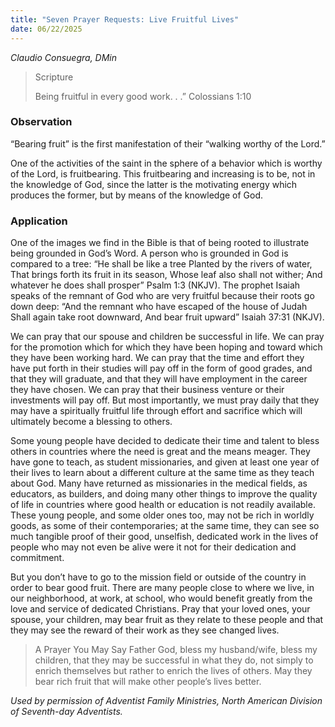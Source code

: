 ```yaml
---
title: "Seven Prayer Requests: Live Fruitful Lives"
date: 06/22/2025
---
```


_Claudio Consuegra, DMin_

> <p>Scripture</p>
> Being fruitful in every good work. . .” Colossians 1:10

### Observation

“Bearing fruit” is the first manifestation of their “walking worthy of the Lord.”

One of the activities of the saint in the sphere of a behavior which is worthy of the Lord, is fruitbearing. This fruitbearing and increasing is to be, not in the knowledge of God, since the latter is the motivating energy which produces the former, but by means of the knowledge of God.

### Application

One of the images we find in the Bible is that of being rooted to illustrate being grounded in God’s Word. A person who is grounded in God is compared to a tree: “He shall be like a tree Planted by the rivers of water, That brings forth its fruit in its season, Whose leaf also shall not wither; And whatever he does shall prosper” Psalm 1:3 (NKJV). The prophet Isaiah speaks of the remnant of God who are very fruitful because their roots go down deep: “And the remnant who have escaped of the house of Judah Shall again take root downward, And bear fruit upward” Isaiah 37:31 (NKJV).

We can pray that our spouse and children be successful in life. We can pray for the promotion which for which they have been hoping and toward which they have been working hard. We can pray that the time and effort they have put forth in their studies will pay off in the form of good grades, and that they will graduate, and that they will have employment in the career they have chosen. We can pray that their business venture or their investments will pay off. But most importantly, we must pray daily that they may have a spiritually fruitful life through effort and sacrifice which will ultimately become a blessing to others.

Some young people have decided to dedicate their time and talent to bless others in countries where the need is great and the means meager. They have gone to teach, as student missionaries, and given at least one year of their lives to learn about a different culture at the same time as they teach about God. Many have returned as missionaries in the medical fields, as educators, as builders, and doing many other things to improve the quality of life in countries where good health or education is not readily available. These young people, and some older ones too, may not be rich in worldly goods, as some of their contemporaries; at the same time, they can see so much tangible proof of their good, unselfish, dedicated work in the lives of people who may not even be alive were it not for their dedication and commitment.

But you don’t have to go to the mission field or outside of the country in order to bear good fruit. There are many people close to where we live, in our neighborhood, at work, at school, who would benefit greatly from the love and service of dedicated Christians. Pray that your loved ones, your spouse, your children, may bear fruit as they relate to these people and that they may see the reward of their work as they see changed lives.

> <callout>A Prayer You May Say</callout>
> Father God, bless my husband/wife, bless my children, that they may be successful in what they do, not simply to enrich themselves but rather to enrich the lives of others. May they bear rich fruit that will make other people’s lives better.

_Used by permission of Adventist Family Ministries, North American Division of Seventh-day Adventists._